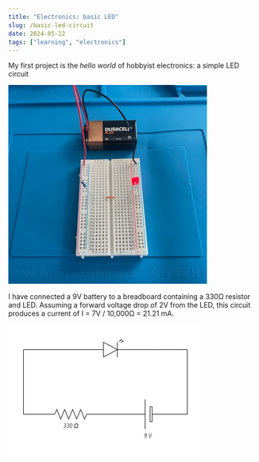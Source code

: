 ```yaml
---
title: "Electronics: basic LED"
slug: /basic-led-circuit
date: 2024-05-22
tags: ["learning", "electronics"]
---
```


My first project is the _hello world_ of hobbyist electronics: a simple LED
circuit

![](./img/new-circuit-photo-again.jpg)

I have connected a 9V battery to a breadboard containing a 330Ω resistor and
LED. Assuming a forward voltage drop of 2V from the LED, this circuit produces a
current of I = 7V / 10,000Ω = 21.21 mA.

![](./img/basic-led-circuit-two.png)
